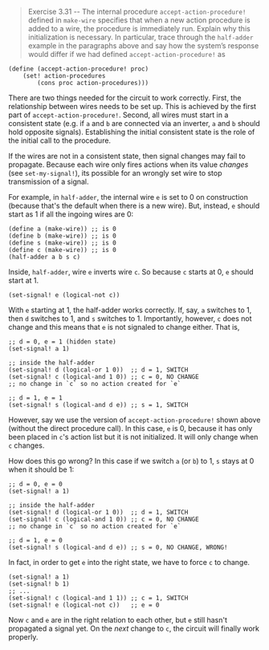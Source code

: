 > Exercise 3.31 -- The internal procedure `accept-action-procedure!`
> defined in `make-wire` specifies that when a new action procedure is
> added to a wire, the procedure is immediately run. Explain why this
> initialization is necessary. In particular, trace through the
> `half-adder` example in the paragraphs above and say how the system’s
> response would differ if we had defined `accept-action-procedure!` as

    (define (accept-action-procedure! proc)
        (set! action-procedures
            (cons proc action-procedures)))

There are two things needed for the circuit to work correctly. First,
the relationship between wires needs to be set up. This is achieved by
the first part of `accept-action-procedure!`. Second, all wires must
start in a consistent state (e.g. if `a` and `b` are connected via an
inverter, `a` and `b` should hold opposite signals). Establishing the
initial consistent state is the role of the initial call to the
procedure.

If the wires are not in a consistent state, then signal changes may
fail to propagate. Because each wire only fires actions when its value
_changes_ (see `set-my-signal!`), its possible for an wrongly set wire
to stop transmission of a signal.

For example, in `half-adder`, the internal wire `e` is set to 0 on
construction (because that's the default when there is a new
wire). But, instead, `e` should start as 1 if all the ingoing wires
are 0:

```{scheme}
(define a (make-wire)) ;; is 0
(define b (make-wire)) ;; is 0
(define s (make-wire)) ;; is 0
(define c (make-wire)) ;; is 0
(half-adder a b s c)
```

Inside, `half-adder`, wire `e` inverts wire `c`. So because `c` starts
at 0, `e` should start at 1.

```{scheme}
(set-signal! e (logical-not c))
```

With `e` starting at 1, the half-adder works correctly. If, say, `a`
switches to 1, then `d` switches to 1, and `s` switches
to 1. Importantly, however, `c` does not change and this means that
`e` is not signaled to change either. That is,

```{scheme}
;; d = 0, e = 1 (hidden state)
(set-signal! a 1)

;; inside the half-adder
(set-signal! d (logical-or 1 0))  ;; d = 1, SWITCH
(set-signal! c (logical-and 1 0)) ;; c = 0, NO CHANGE
;; no change in `c` so no action created for `e`

;; d = 1, e = 1
(set-signal! s (logical-and d e)) ;; s = 1, SWITCH
```

However, say we use the version of `accept-action-procedure!` shown
above (without the direct procedure call). In this case, `e` is 0,
because it has only been placed in `c`'s action list but it is not
initialized. It will only change when `c` changes.

How does this go wrong? In this case if we switch `a` (or `b`)
to 1, `s` stays at 0 when it should be 1:

```{scheme}
;; d = 0, e = 0
(set-signal! a 1)

;; inside the half-adder
(set-signal! d (logical-or 1 0))  ;; d = 1, SWITCH
(set-signal! c (logical-and 1 0)) ;; c = 0, NO CHANGE
;; no change in `c` so no action created for `e`

;; d = 1, e = 0
(set-signal! s (logical-and d e)) ;; s = 0, NO CHANGE, WRONG!
```

In fact, in order to get `e` into the right state, we have to force
`c` to change.

```{scheme}
(set-signal! a 1)
(set-signal! b 1)
;; ...
(set-signal! c (logical-and 1 1)) ;; c = 1, SWITCH
(set-signal! e (logical-not c))   ;; e = 0
```

Now `c` and `e` are in the right relation to each other, but `e` still
hasn't propagated a signal yet. On the _next_ change to `c`, the
circuit will finally work properly.
